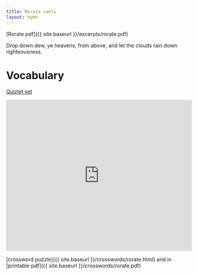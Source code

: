 ```yaml
---
title: Rorate caeli
layout: hymn
---
```



[Rorate pdf]({{ site.baseurl }}/excerpts/rorate.pdf)

Drop down dew, ye heavens, from above, and let the clouds rain down righteousness.


# Vocabulary

[Quizlet set](https://quizlet.com/_2s8ei2)

<iframe src="https://quizlet.com/168353642/flashcards/embed" height="410" width="100%" style="border:0"></iframe>

[crossword puzzle]({{ site.baseurl }}/crosswords/rorate.html) and in [printable pdf]({{ site.baseurl }}/crosswords/rorate.pdf)

